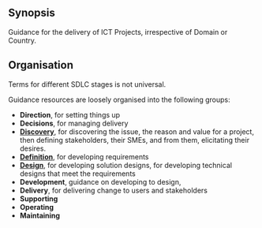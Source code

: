## Synopsis ##

Guidance for the delivery of ICT Projects, irrespective of Domain or Country.

## Organisation ##

Terms for different SDLC stages is not universal.

Guidance resources are loosely organised into the following groups:

* **Direction**, for setting things up
* **Decisions**, for managing delivery
* **[Discovery](Discovery/)**, for discovering the issue, the reason and value for a project, then defining stakeholders, their SMEs, and from them, elicitating their desires.
* **[Definition](40.Definition/)**, for developing requirements
* **[Design](50.Design/)**, for developing solution designs, for developing technical designs that meet the requirements
* **Development**, guidance on developing to design,
* **Delivery**, for delivering change to users and stakeholders
* **Supporting**
* **Operating**
* **Maintaining**
